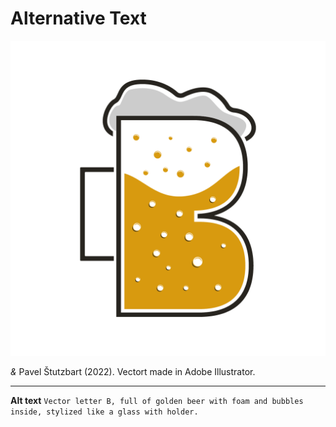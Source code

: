 # Alternative Text

![This is where my alterative text description goes.](uppercase-stutzbart.png)

*&* Pavel Štutzbart (2022). Vectort made in Adobe Illustrator.

---

**Alt text** `Vector letter B, full of golden beer with foam and bubbles inside, stylized like a glass with holder.`
